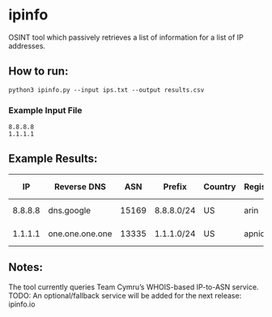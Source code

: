 # ipinfo
OSINT tool which passively retrieves a list of information for a list of IP addresses.

## How to run:
```
python3 ipinfo.py --input ips.txt --output results.csv
```
### Example Input File
```
8.8.8.8
1.1.1.1
```

## Example Results:
IP | Reverse DNS | ASN | Prefix | Country | Registry | ASN Allocated | ASN Name
-- | -- | -- | -- | -- | -- | -- | --
8.8.8.8 | dns.google | 15169 | 8.8.8.0/24 | US | arin | 1992-12-01 | GOOGLE
1.1.1.1 | one.one.one.one | 13335 | 1.1.1.0/24 | US | apnic | 2011-04-11 | CLOUDFLARENET

## Notes:
The tool currently queries Team Cymru’s WHOIS-based IP-to-ASN service. 
TODO: An optional/fallback service will be added for the next release: ipinfo.io
